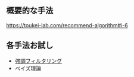 ## 概要的な手法
https://toukei-lab.com/recommend-algorithm#i-6


## 各手法お試し
* [強調フィルタリング](collaborative_filtering/README.md)
* べイズ理論
